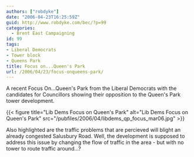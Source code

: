 ```yaml
---
authors: ["robdyke"]
date: "2006-04-23T16:25:59Z"
guid: http://www.robdyke.com/bec/?p=99
categories:
  - Brent East Campaigning
id: 99
tags:
- Liberal Democrats
- Tower block
- Queens Park
title: Focus on...Queen's Park
url: /2006/04/23/focus-onqueens-park/
---
```

A recent Focus On...Queen's Park from the Liberal Democrats with the candidates for Councillors showing their opposition to the Queen's Park tower development.

{{< figure title="Lib Dems Focus on Queen's Park" alt="Lib Dems Focus on Queen's Park" src="/pubfiles/2006/04/libdems_qp_focus_mar06.jpg" >}}

Also highlighted are the traffic problems that are percieved will blight an already congested Salusbury Road. Well, the development is supposed to address this issue by changing the flow of traffic in the area - but with no tower to route traffic around...?
